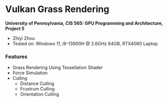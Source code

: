 Vulkan Grass Rendering
==================================

**University of Pennsylvania, CIS 565: GPU Programming and Architecture, Project 5**

* Zhiyi Zhou
* Tested on: Windows 11, i9-13900H @ 2.6GHz 64GB, RTX4060 Laptop



### Features
- Grass Rendering Using Tessellation Shader
- Force Simulation
- Culling
    - Distance Culling
    - Frustrum Culling
    - Orientation Culling
